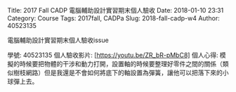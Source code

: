 Title: 2017 Fall CADP 電腦輔助設計實習期末個人驗收
Date: 2018-01-10 23:31
Category: Course
Tags: 2017fall, CADPa
Slug: 2018-fall-cadp-w4
Author: 40523135

電腦輔助設計實習期末個人驗收issue

<!-- PELICAN_END_SUMMARY -->

學號: 40523135
個人驗收影片: [https://youtu.be/ZR_bR-pMbC8]
個人心得: 模擬的時候要把物體的干涉和動力打開，設置軸的時候要整理好零件之間的關係（類似樹枝網路）但是我還是不會如何將底下的軸設置為彈簧，讓他可以把落下來的小球彈上去。